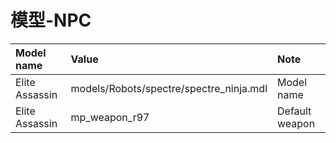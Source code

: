 # 模型-NPC

| Model name | Value | Note |
| :--- | :--- | :--- |
| Elite Assassin | models/Robots/spectre/spectre\_ninja.mdl | Model name |
| Elite Assassin | mp\_weapon\_r97 | Default weapon |

